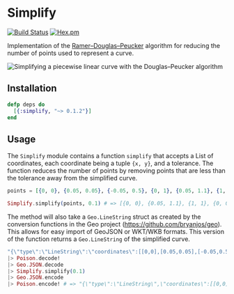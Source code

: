 # Simplify

[![Build Status](https://travis-ci.org/pkinney/simplify_ex.svg?branch=master)](https://travis-ci.org/pkinney/simplify_ex)
[![Hex.pm](https://img.shields.io/hexpm/v/plug.svg)](https://hex.pm/packages/simplify)

Implementation of the [Ramer–Douglas–Peucker](https://en.wikipedia.org/wiki/Ramer%E2%80%93Douglas%E2%80%93Peucker_algorithm)
algorithm for reducing the number of points used to represent a curve.

![Simplifying a piecewise linear curve with the Douglas–Peucker algorithm](https://upload.wikimedia.org/wikipedia/commons/3/30/Douglas-Peucker_animated.gif)

## Installation

```elixir
defp deps do
  [{:simplify, "~> 0.1.2"}]
end
```

## Usage

The `Simplify` module contains a function `simplify` that accepts a List of
coordinates, each coordinate being a tuple `{x, y}`, and a tolerance.  The
function reduces the number of points by removing points that are less than
the tolerance away from the simplified curve.

```elixir
points = [{0, 0}, {0.05, 0.05}, {-0.05, 0.5}, {0, 1}, {0.05, 1.1}, {1, 1}, {0.5, 0.5}, {0, 0.0001}]

Simplify.simplify(points, 0.1) # => [{0, 0}, {0.05, 1.1}, {1, 1}, {0, 0.0001}]
```

The method will also take a `Geo.LineString` struct as created by the conversion
functions in the Geo project (https://github.com/bryanjos/geo).  This allows
for easy import of GeoJSON or WKT/WKB formats.  This version of the function
returns a `Geo.LineString` of the simplified curve.

```elixir
"{\"type\":\"LineString\":\"coordinates\":[[0,0],[0.05,0.05],[-0.05,0.5],[0,1],[0.05,1.1],[1,1],[0.5,0.5],[0,0.0001]]"
|> Poison.decode!
|> Geo.JSON.decode
|> Simplify.simplify(0.1)
|> Geo.JSON.encode
|> Poison.encode! # => "{\"type\":\"LineString\",\"coordinates\":[[0,0],[0.05,1.1],[1,1],[0,0.0001]]}"
```
